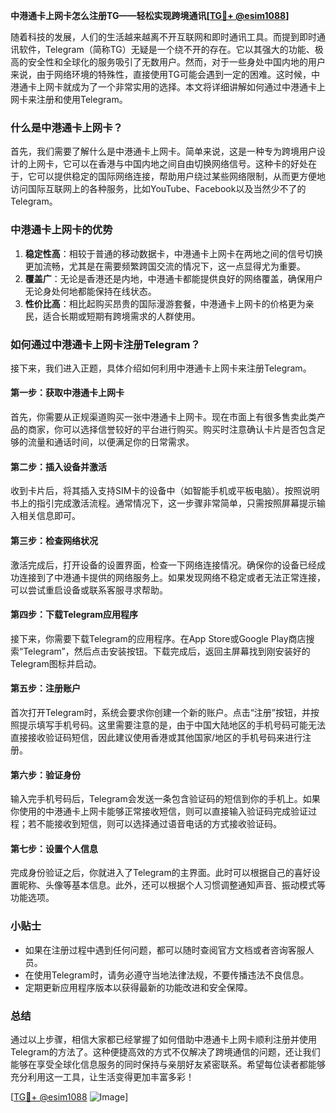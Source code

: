 **中港通卡上网卡怎么注册TG——轻松实现跨境通讯[[TG💪+ @esim1088](https://t.me/s/esim1088)]**

随着科技的发展，人们的生活越来越离不开互联网和即时通讯工具。而提到即时通讯软件，Telegram（简称TG）无疑是一个绕不开的存在。它以其强大的功能、极高的安全性和全球化的服务吸引了无数用户。然而，对于一些身处中国内地的用户来说，由于网络环境的特殊性，直接使用TG可能会遇到一定的困难。这时候，中港通卡上网卡就成为了一个非常实用的选择。本文将详细讲解如何通过中港通卡上网卡来注册和使用Telegram。

### 什么是中港通卡上网卡？

首先，我们需要了解什么是中港通卡上网卡。简单来说，这是一种专为跨境用户设计的上网卡，它可以在香港与中国内地之间自由切换网络信号。这种卡的好处在于，它可以提供稳定的国际网络连接，帮助用户绕过某些网络限制，从而更方便地访问国际互联网上的各种服务，比如YouTube、Facebook以及当然少不了的Telegram。

### 中港通卡上网卡的优势

1. **稳定性高**：相较于普通的移动数据卡，中港通卡上网卡在两地之间的信号切换更加流畅，尤其是在需要频繁跨国交流的情况下，这一点显得尤为重要。
2. **覆盖广**：无论是香港还是内地，中港通卡都能提供良好的网络覆盖，确保用户无论身处何地都能保持在线状态。
3. **性价比高**：相比起购买昂贵的国际漫游套餐，中港通卡上网卡的价格更为亲民，适合长期或短期有跨境需求的人群使用。

### 如何通过中港通卡上网卡注册Telegram？

接下来，我们进入正题，具体介绍如何利用中港通卡上网卡来注册Telegram。

#### 第一步：获取中港通卡上网卡

首先，你需要从正规渠道购买一张中港通卡上网卡。现在市面上有很多售卖此类产品的商家，你可以选择信誉较好的平台进行购买。购买时注意确认卡片是否包含足够的流量和通话时间，以便满足你的日常需求。

#### 第二步：插入设备并激活

收到卡片后，将其插入支持SIM卡的设备中（如智能手机或平板电脑）。按照说明书上的指引完成激活流程。通常情况下，这一步骤非常简单，只需按照屏幕提示输入相关信息即可。

#### 第三步：检查网络状况

激活完成后，打开设备的设置界面，检查一下网络连接情况。确保你的设备已经成功连接到了中港通卡提供的网络服务上。如果发现网络不稳定或者无法正常连接，可以尝试重启设备或联系客服寻求帮助。

#### 第四步：下载Telegram应用程序

接下来，你需要下载Telegram的应用程序。在App Store或Google Play商店搜索“Telegram”，然后点击安装按钮。下载完成后，返回主屏幕找到刚安装好的Telegram图标并启动。

#### 第五步：注册账户

首次打开Telegram时，系统会要求你创建一个新的账户。点击“注册”按钮，并按照提示填写手机号码。这里需要注意的是，由于中国大陆地区的手机号码可能无法直接接收验证码短信，因此建议使用香港或其他国家/地区的手机号码来进行注册。

#### 第六步：验证身份

输入完手机号码后，Telegram会发送一条包含验证码的短信到你的手机上。如果你使用的中港通卡上网卡能够正常接收短信，则可以直接输入验证码完成验证过程；若不能接收到短信，则可以选择通过语音电话的方式接收验证码。

#### 第七步：设置个人信息

完成身份验证之后，你就进入了Telegram的主界面。此时可以根据自己的喜好设置昵称、头像等基本信息。此外，还可以根据个人习惯调整通知声音、振动模式等功能选项。

### 小贴士

- 如果在注册过程中遇到任何问题，都可以随时查阅官方文档或者咨询客服人员。
- 在使用Telegram时，请务必遵守当地法律法规，不要传播违法不良信息。
- 定期更新应用程序版本以获得最新的功能改进和安全保障。

### 总结

通过以上步骤，相信大家都已经掌握了如何借助中港通卡上网卡顺利注册并使用Telegram的方法了。这种便捷高效的方式不仅解决了跨境通信的问题，还让我们能够在享受全球化信息服务的同时保持与亲朋好友紧密联系。希望每位读者都能够充分利用这一工具，让生活变得更加丰富多彩！

[[TG💪+ @esim1088](https://t.me/s/esim1088) ![Image](https://i.postimg.cc/4NQfJmqS/Snipaste-2025-05-13-00-14-12.png)]